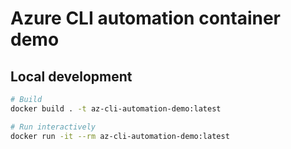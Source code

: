 # Azure CLI automation container demo

## Local development

```bash
# Build
docker build . -t az-cli-automation-demo:latest

# Run interactively
docker run -it --rm az-cli-automation-demo:latest
```
